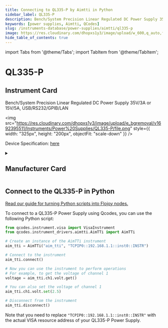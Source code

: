 ```yaml
---
title: Connecting to QL335-P by Aimtti in Python
sidebar_label: QL335-P
description: Bench/System Precision Linear Regulated DC Power Supply 35V/3A or 15V/5A, USB/RS232/GPIB/LAN
keywords: [power supplies, Aimtti, QCodes]
slug: /instruments-database/power-supplies/aimtti/ql335-p
image: https://res.cloudinary.com/dhopxs1y3/image/upload/w_600,q_auto,f_auto/e_bgremoval/v1692395511/Instruments/Power%20Supplies/QL335-P/file.jpg
hide_table_of_contents: true
---
```


import Tabs from '@theme/Tabs';
import TabItem from '@theme/TabItem';

# QL335-P

## Instrument Card

<div className="flex">

<div>

Bench/System Precision Linear Regulated DC Power Supply 35V/3A or 15V/5A, USB/RS232/GPIB/LAN

</div>

<img src="https://res.cloudinary.com/dhopxs1y3/image/upload/e_bgremoval/v1692395511/Instruments/Power%20Supplies/QL335-P/file.png" style={{ width: "325px", height: "200px", objectFit: "scale-down" }} />

</div>

<div className="flex text-center">

<p>Device Specification: <a target="\_blank" href="https://resources.aimtti.com/datasheets/AIM-QL_series_II_DC_power_supplies_data_sheet-Iss3.pdf">here</a></p>

</div>

<details style={{ marginTop: "15px"}}>
<summary><h2>Manufacturer Card</h2></summary>

<img src="https://res.cloudinary.com/dhopxs1y3/image/upload/v1692125963/Instruments/Vendor%20Logos/Aimtti.png" style={{ width: "100%", height: "170px",objectFit: "scale-down" }} />

TTi (Thurlby Thandar Instruments) is a leading manufacturer of electronic test and measurement instruments. These products are sold throughout the world via carefully selected distributors and agents in each country. We are located in Huntingdon near to the famous university city of Cambridge, within one of the high technology areas of the United Kingdom.

<ul>
  <li>Headquarters: UK</li>
  <li>Yearly Revenue (millions, USD): 9000.0</li>
  <li>Vendor Website: <a href="https://www.aimtti.com/">here</a></li>
</ul>
</details>

## Connect to the QL335-P in Python

[Read our guide for turning Python scripts into Flojoy nodes.](https://docs.flojoy.ai/custom-nodes/creating-custom-node/)
<Tabs>
<TabItem value="QCodes" label="QCodes">

To connect to a QL335-P Power Supply using Qcodes, you can use the following Python script:

```python
from qcodes.instrument.visa import VisaInstrument
from qcodes.instrument_drivers.aimtti.AimTTi import AimTTi

# Create an instance of the AimTTi instrument
aim_tti = AimTTi("aim_tti", "TCPIP0::192.168.1.1::inst0::INSTR")

# Connect to the instrument
aim_tti.connect()

# Now you can use the instrument to perform operations
# For example, to get the voltage of channel 1
voltage = aim_tti.ch1.volt.get()

# You can also set the voltage of channel 1
aim_tti.ch1.volt.set(2.5)

# Disconnect from the instrument
aim_tti.disconnect()
```

Note that you need to replace `"TCPIP0::192.168.1.1::inst0::INSTR"` with the actual VISA resource address of your QL335-P Power Supply.

</TabItem>
</Tabs>